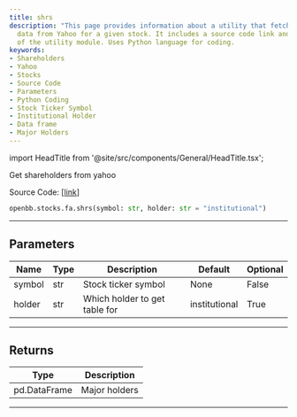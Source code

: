 ```yaml
---
title: shrs
description: "This page provides information about a utility that fetches shareholder"
  data from Yahoo for a given stock. It includes a source code link and explains parameters
  of the utility module. Uses Python language for coding.
keywords:
- Shareholders
- Yahoo
- Stocks
- Source Code
- Parameters
- Python Coding
- Stock Ticker Symbol
- Institutional Holder
- Data frame
- Major Holders
---
```


import HeadTitle from '@site/src/components/General/HeadTitle.tsx';

<HeadTitle title="stocks.fa.shrs - Reference | OpenBB SDK Docs" />

Get shareholders from yahoo

Source Code: [[link](https://github.com/OpenBB-finance/OpenBBTerminal/tree/main/openbb_terminal/stocks/fundamental_analysis/yahoo_finance_model.py#L75)]

```python
openbb.stocks.fa.shrs(symbol: str, holder: str = "institutional")
```

---

## Parameters

| Name | Type | Description | Default | Optional |
| ---- | ---- | ----------- | ------- | -------- |
| symbol | str | Stock ticker symbol | None | False |
| holder | str | Which holder to get table for | institutional | True |


---

## Returns

| Type | Description |
| ---- | ----------- |
| pd.DataFrame | Major holders |
---
